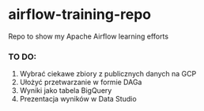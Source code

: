 # airflow-training-repo
Repo to show my Apache Airflow learning efforts

### TO DO:
1. Wybrać ciekawe zbiory z publicznych danych na GCP
2. Ułożyć przetwarzanie w formie DAGa
3. Wyniki jako tabela BigQuery
4. Prezentacja wyników w Data Studio